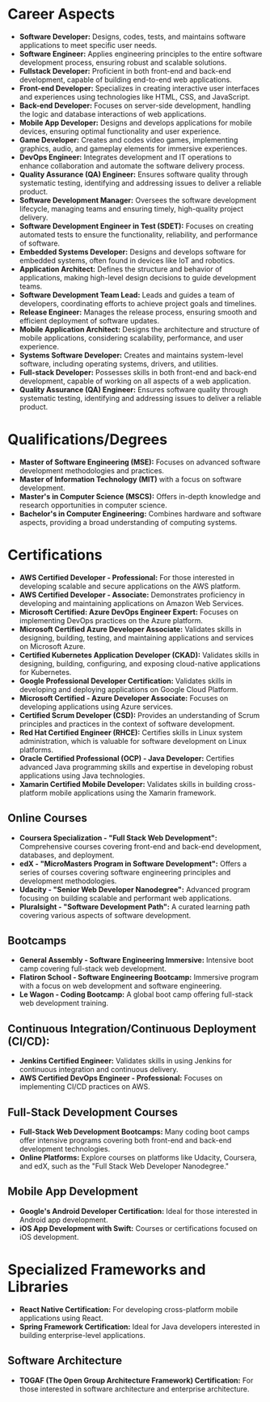 # Career Aspects

- **Software Developer:** Designs, codes, tests, and maintains software applications to meet specific user needs.
- **Software Engineer:** Applies engineering principles to the entire software development process, ensuring robust and scalable solutions.
- **Fullstack Developer:** Proficient in both front-end and back-end development, capable of building end-to-end web applications.
- **Front-end Developer:** Specializes in creating interactive user interfaces and experiences using technologies like HTML, CSS, and JavaScript.
- **Back-end Developer:** Focuses on server-side development, handling the logic and database interactions of web applications.
- **Mobile App Developer:** Designs and develops applications for mobile devices, ensuring optimal functionality and user experience.
- **Game Developer:** Creates and codes video games, implementing graphics, audio, and gameplay elements for immersive experiences.
- **DevOps Engineer:** Integrates development and IT operations to enhance collaboration and automate the software delivery process.
- **Quality Assurance (QA) Engineer:** Ensures software quality through systematic testing, identifying and addressing issues to deliver a reliable product.
- **Software Development Manager:** Oversees the software development lifecycle, managing teams and ensuring timely, high-quality project delivery.
- **Software Development Engineer in Test (SDET):** Focuses on creating automated tests to ensure the functionality, reliability, and performance of software.
- **Embedded Systems Developer:** Designs and develops software for embedded systems, often found in devices like IoT and robotics.
- **Application Architect:** Defines the structure and behavior of applications, making high-level design decisions to guide development teams.
- **Software Development Team Lead:** Leads and guides a team of developers, coordinating efforts to achieve project goals and timelines.
- **Release Engineer:** Manages the release process, ensuring smooth and efficient deployment of software updates.
- **Mobile Application Architect:** Designs the architecture and structure of mobile applications, considering scalability, performance, and user experience.
- **Systems Software Developer:** Creates and maintains system-level software, including operating systems, drivers, and utilities.
- **Full-stack Developer:** Possesses skills in both front-end and back-end development, capable of working on all aspects of a web application.
- **Quality Assurance (QA) Engineer:** Ensures software quality through systematic testing, identifying and addressing issues to deliver a reliable product.

# Qualifications/Degrees

- **Master of Software Engineering (MSE):** Focuses on advanced software development methodologies and practices.
- **Master of Information Technology (MIT)** with a focus on software development.
- **Master's in Computer Science (MSCS):** Offers in-depth knowledge and research opportunities in computer science.
- **Bachelor's in Computer Engineering:** Combines hardware and software aspects, providing a broad understanding of computing systems.

# Certifications

- **AWS Certified Developer - Professional:** For those interested in developing scalable and secure applications on the AWS platform.
- **AWS Certified Developer - Associate:** Demonstrates proficiency in developing and maintaining applications on Amazon Web Services.
- **Microsoft Certified: Azure DevOps Engineer Expert:** Focuses on implementing DevOps practices on the Azure platform.
- **Microsoft Certified Azure Developer Associate:** Validates skills in designing, building, testing, and maintaining applications and services on Microsoft Azure.
- **Certified Kubernetes Application Developer (CKAD):** Validates skills in designing, building, configuring, and exposing cloud-native applications for Kubernetes.
- **Google Professional Developer Certification:** Validates skills in developing and deploying applications on Google Cloud Platform.
- **Microsoft Certified - Azure Developer Associate:** Focuses on developing applications using Azure services.
- **Certified Scrum Developer (CSD):** Provides an understanding of Scrum principles and practices in the context of software development.
- **Red Hat Certified Engineer (RHCE):** Certifies skills in Linux system administration, which is valuable for software development on Linux platforms.
- **Oracle Certified Professional (OCP) - Java Developer:** Certifies advanced Java programming skills and expertise in developing robust applications using Java technologies.
- **Xamarin Certified Mobile Developer:** Validates skills in building cross-platform mobile applications using the Xamarin framework.



## Online Courses

- **Coursera Specialization - "Full Stack Web Development":** Comprehensive courses covering front-end and back-end development, databases, and deployment.
- **edX - "MicroMasters Program in Software Development":** Offers a series of courses covering software engineering principles and development methodologies.
- **Udacity - "Senior Web Developer Nanodegree":** Advanced program focusing on building scalable and performant web applications.
- **Pluralsight - "Software Development Path":** A curated learning path covering various aspects of software development.

## Bootcamps

- **General Assembly - Software Engineering Immersive:** Intensive boot camp covering full-stack web development.
- **Flatiron School - Software Engineering Bootcamp:** Immersive program with a focus on web development and software engineering.
- **Le Wagon - Coding Bootcamp:** A global boot camp offering full-stack web development training.

## Continuous Integration/Continuous Deployment (CI/CD):

- **Jenkins Certified Engineer:** Validates skills in using Jenkins for continuous integration and continuous delivery.
- **AWS Certified DevOps Engineer - Professional:** Focuses on implementing CI/CD practices on AWS.

## Full-Stack Development Courses

- **Full-Stack Web Development Bootcamps:** Many coding boot camps offer intensive programs covering both front-end and back-end development technologies.
- **Online Platforms:** Explore courses on platforms like Udacity, Coursera, and edX, such as the "Full Stack Web Developer Nanodegree."

## Mobile App Development

- **Google's Android Developer Certification:** Ideal for those interested in Android app development.
- **iOS App Development with Swift:** Courses or certifications focused on iOS development.

# Specialized Frameworks and Libraries

- **React Native Certification:** For developing cross-platform mobile applications using React.
- **Spring Framework Certification:** Ideal for Java developers interested in building enterprise-level applications.

## Software Architecture

- **TOGAF (The Open Group Architecture Framework) Certification:** For those interested in software architecture and enterprise architecture.

